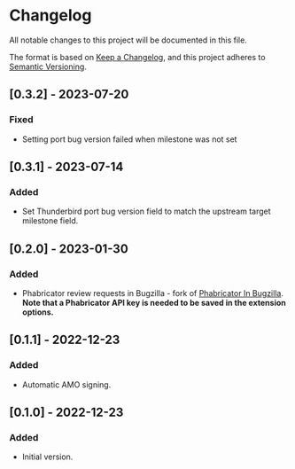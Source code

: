 # Changelog

All notable changes to this project will be documented in this file.

The format is based on [Keep a Changelog](https://keepachangelog.com/en/1.0.0/),
and this project adheres to [Semantic Versioning](https://semver.org/spec/v2.0.0.html).

## [0.3.2] - 2023-07-20

### Fixed

- Setting port bug version failed when milestone was not set

## [0.3.1] - 2023-07-14

### Added

- Set Thunderbird port bug version field to match the upstream target milestone field.

## [0.2.0] - 2023-01-30

### Added

- Phabricator review requests in Bugzilla - fork of
    [Phabricator In Bugzilla](https://github.com/evilpie/phabricator-in-bugzilla).
    **Note that a Phabricator API key is needed to be saved in the extension
    options.**

## [0.1.1] - 2022-12-23

### Added

- Automatic AMO signing.

## [0.1.0] - 2022-12-23

### Added

- Initial version.
